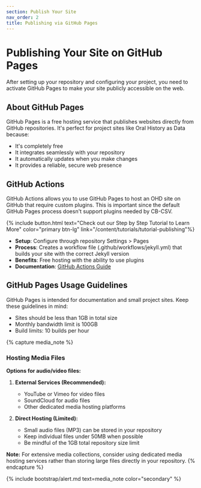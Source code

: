 ```yaml
---
section: Publish Your Site
nav_order: 2
title: Publishing via GitHub Pages
---
```


# Publishing Your Site on GitHub Pages

After setting up your repository and configuring your project, you need to activate GitHub Pages to make your site publicly accessible on the web.

## About GitHub Pages

GitHub Pages is a free hosting service that publishes websites directly from GitHub repositories. It's perfect for project sites like Oral History as Data because:

- It's completely free
- It integrates seamlessly with your repository
- It automatically updates when you make changes
- It provides a reliable, secure web presence



## GitHub Actions

GitHub Actions allows you to use GitHub Pages to host an OHD site on GitHub that require custom plugins. This is important since the default GitHub Pages process doesn't support plugins needed by CB-CSV.

{% include button.html text="Check out our Step by Step Tutorial to Learn More" color="primary btn-lg" link="/content/tutorials/tutorial-publishing"%}


- **Setup**: Configure through repository Settings > Pages
- **Process**: Creates a workflow file (.github/workflows/jekyll.yml) that builds your site with the correct Jekyll version
- **Benefits**: Free hosting with the ability to use plugins
- **Documentation**: [GitHub Actions Guide](https://collectionbuilder.github.io/cb-docs/docs/deploy/actions/)






## GitHub Pages Usage Guidelines

GitHub Pages is intended for documentation and small project sites. Keep these guidelines in mind:

- Sites should be less than 1GB in total size
- Monthly bandwidth limit is 100GB
- Build limits: 10 builds per hour

{% capture media_note %}
### Hosting Media Files

**Options for audio/video files:**

1. **External Services (Recommended):**
   - YouTube or Vimeo for video files
   - SoundCloud for audio files
   - Other dedicated media hosting platforms

2. **Direct Hosting (Limited):**
   - Small audio files (MP3) can be stored in your repository
   - Keep individual files under 50MB when possible
   - Be mindful of the 1GB total repository size limit

**Note:** For extensive media collections, consider using dedicated media hosting services rather than storing large files directly in your repository.
{% endcapture %}

{% include bootstrap/alert.md text=media_note color="secondary" %}